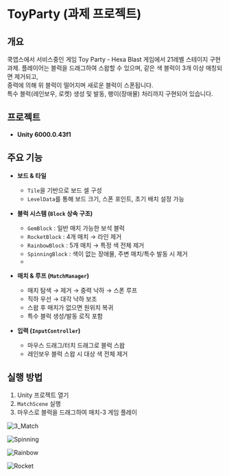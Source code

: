 # ToyParty (과제 프로젝트)

## 개요
쿡앱스에서 서비스중인 게임 Toy Party - Hexa Blast 게임에서 21레벨 스테이지 구현 과제.
플레이어는 블럭을 드래그하여 스왑할 수 있으며, 같은 색 블럭이 3개 이상 매칭되면 제거되고,  
중력에 의해 위 블럭이 떨어지며 새로운 블럭이 스폰됩니다.  
특수 블럭(레인보우, 로켓) 생성 및 발동, 팽이(장애물) 처리까지 구현되어 있습니다.

## 프로젝트
- **Unity 6000.0.43f1**

## 주요 기능
- **보드 & 타일**
  - `Tile`을 기반으로 보드 셀 구성
  - `LevelData`를 통해 보드 크기, 스폰 포인트, 초기 배치 설정 가능

- **블럭 시스템 (`Block` 상속 구조)**
  - `GemBlock` : 일반 매치 가능한 보석 블럭
  - `RocketBlock` : 4개 매치 → 라인 제거
  - `RainbowBlock` : 5개 매치 → 특정 색 전체 제거
  - `SpinningBlock` : 색이 없는 장애물, 주변 매치/특수 발동 시 제거
  - 
- **매치 & 루프 (`MatchManager`)**
  - 매치 탐색 → 제거 → 중력 낙하 → 스폰 루프
  - 직하 우선 → 대각 낙하 보조
  - 스왑 후 매치가 없으면 원위치 복귀
  - 특수 블럭 생성/발동 로직 포함

- **입력 (`InputController`)**
  - 마우스 드래그/터치 드래그로 블럭 스왑
  - 레인보우 블럭 스왑 시 대상 색 전체 제거

## 실행 방법
1. Unity 프로젝트 열기
2. `MatchScene` 실행
3. 마우스로 블럭을 드래그하여 매치-3 게임 플레이

![3_Match](https://github.com/user-attachments/assets/626f77cf-4d0b-4e1a-9a88-c8dc6c855a75)

![Spinning](https://github.com/user-attachments/assets/c20932dc-7d49-4f49-855b-cc15629c6fea)

![Rainbow](https://github.com/user-attachments/assets/b583f4fa-37a3-48b0-8c53-92483e7cfd18)

![Rocket](https://github.com/user-attachments/assets/5c6097e6-4dc7-493d-b422-40042920b632)
